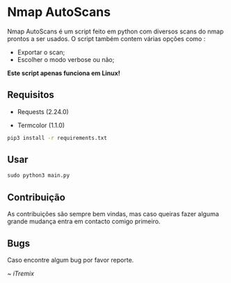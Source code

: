 # Nmap AutoScans

Nmap AutoScans é um script feito em python com diversos scans do nmap prontos a ser usados. O script também contem várias opções como :

- Exportar o scan;
- Escolher o modo verbose ou não;



**Este script apenas funciona em Linux!**



## Requisitos

- Requests (2.24.0)

- Termcolor (1.1.0)

```bash
pip3 install -r requirements.txt
```

## Usar

```python
sudo python3 main.py
```

## Contribuição

As contribuições são sempre bem vindas, mas caso queiras fazer alguma grande mudança entra em contacto comigo primeiro.

## Bugs

Caso encontre algum bug por favor reporte.





_~ iTremix_
